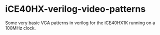 # iCE40HX-verilog-video-patterns

Some very basic VGA patterns in verilog for the iCE40HX1K running on a 100MHz clock.
